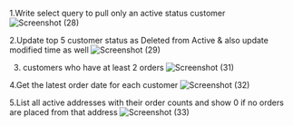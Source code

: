 1.Write select query to pull only an active status customer
![Screenshot (28)](https://github.com/user-attachments/assets/2096cec6-4907-4140-a502-8620fe85b1a2)

2.Update top 5 customer status as Deleted from Active & also update modified time as well 
![Screenshot (29)](https://github.com/user-attachments/assets/3b21e8da-d861-45c7-a452-c7450fb464f0)

3. customers who have at least 2 orders
![Screenshot (31)](https://github.com/user-attachments/assets/2ab28ce0-b0c0-40b6-9f1f-72c68ac8bcc2)

4.Get the latest order date for each customer
![Screenshot (32)](https://github.com/user-attachments/assets/1b41d9bb-2ab8-4156-9ea2-00b783d1f81f)

5.List all active addresses with their order counts and show 0 if no orders are placed from that address 
![Screenshot (33)](https://github.com/user-attachments/assets/8149eace-16b3-4395-8747-079e0df0c45e)

